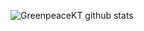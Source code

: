 ![GreenpeaceKT github stats](https://github-readme-stats.vercel.app/api?username=GreenpeaceKT&show_icons=true&theme=dark)

